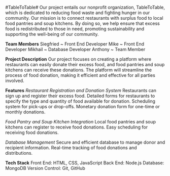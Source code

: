 #TableToTable#
Our project entails our nonprofit organization, TableToTable, which is dedicated to reducing food waste and fighting hunger in our community. Our mission is to connect restaurants with surplus food to local food pantries and soup kitchens. By doing so, we help ensure that excess food is redistributed to those in need, promoting sustainability and supporting the well-being of our community.

**Team Members**
Siegfried ~ Front End Developer
Mike ~ Front End Developer
Mikhail ~ Database Developer
Anthony ~ Team Member

**Project Description**
Our project focuses on creating a platform where restaurants can easily donate their excess food, and food pantries and soup kitchens can receive these donations. The platform will streamline the process of food donation, making it efficient and effective for all parties involved.

**Features**
_Restaurant Registration and Donation System_
Restaurants can sign up and register their excess food.
Detailed forms for restaurants to specify the type and quantity of food available for donation.
Scheduling system for pick-ups or drop-offs.
Monetary donation form for one-time or monthly donations. 

_Food Pantry and Soup Kitchen Integration_
Local food pantries and soup kitchens can register to receive food donations.
Easy scheduling for receiving food donations.

_Database Management_
Secure and efficient database to manage donor and recipient information.
Real-time tracking of food donations and distributions.

**Tech Stack**
Front End: HTML, CSS, JavaScript
Back End: Node.js
Database: MongoDB
Version Control: Git, GitHub

